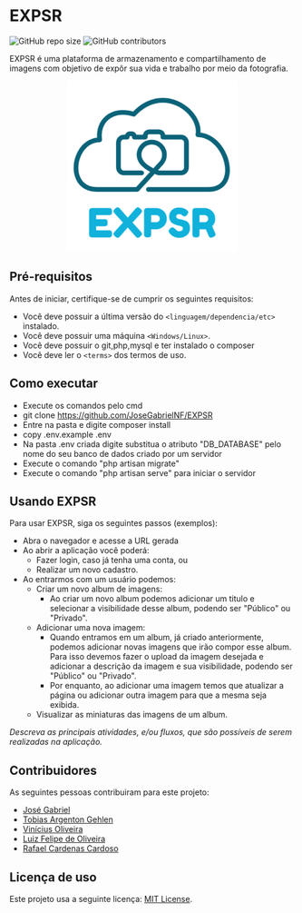 # EXPSR

<!--- Exemplos de badges. Acesse https://shields.io para outras opções. Você pode querer incluir informações de dependencias, build, testes, licença, etc. --->
![GitHub repo size](https://img.shields.io/github/repo-size/hsborges/progweb-template)
![GitHub contributors](https://img.shields.io/github/contributors/hsborges/progweb-template)

EXPSR é uma plataforma de armazenamento e compartilhamento de imagens com objetivo de expôr sua vida e trabalho por meio da fotografia.

<div align="center">
 <img src="publico/EXPSR_cloud_logo.png" height="300" />
</div>

## Pré-requisitos

Antes de iniciar, certifique-se de cumprir os seguintes requisitos:
<!--- Estes são alguns exemplos de requisitos. Adicione, duplique e remove como necessário --->
* Você deve possuir a última versão do `<linguagem/dependencia/etc>` instalado.
* Você deve possuir uma máquina `<Windows/Linux>`.
* Você deve possuir o git,php,mysql e ter instalado o composer 
* Você deve ler o `<terms>` dos termos de uso.

## Como executar
* Execute os comandos pelo cmd
* git clone https://github.com/JoseGabrielNF/EXPSR
* Entre na pasta e digite composer install
* copy .env.example .env
* Na pasta .env criada digite substitua o atributo "DB_DATABASE" pelo nome do seu banco de dados criado por um servidor 
* Execute o comando "php artisan migrate"
* Execute o comando "php artisan serve" para iniciar o servidor

## Usando EXPSR

Para usar EXPSR, siga os seguintes passos (exemplos):

* Abra o navegador e acesse a URL gerada
* Ao abrir a aplicação você poderá:
  * Fazer login, caso já tenha uma conta, ou
  * Realizar um novo cadastro.
* Ao entrarmos com um usuário podemos:
  * Criar um novo album de imagens:
    * Ao criar um novo album podemos adicionar um titulo e selecionar a visibilidade desse album, podendo ser "Público" ou "Privado".
  * Adicionar uma nova imagem:
    * Quando entramos em um album, já criado anteriormente, podemos adicionar novas imagens que irão compor esse album. Para isso devemos fazer o upload da imagem desejada e adicionar a descrição da imagem e sua visibilidade, podendo ser "Público" ou "Privado".
    * Por enquanto, ao adicionar uma imagem temos que atualizar a página ou adicionar outra imagem para que a mesma seja exibida.
  * Visualizar as miniaturas das imagens de um album.

*Descreva as principais atividades, e/ou fluxos, que são possíveis de serem realizadas na aplicação.*

## Contribuidores

As seguintes pessoas contribuiram para este projeto:

* [José Gabriel](https://github.com/JoseGabrielNF)
* [Tobias Argenton Gehlen](https://github.com/TobiasGehlen)
* [Vinícius Oliveira](https://github.com/oliveirabr)
* [Luiz Felipe de Oliveira](https://github.com/LuizFelps)
* [Rafael Cardenas Cardoso](https://github.com/Rafael-Eng)

## Licença de uso

<!--- Se não tiver certeza de qual, verifique este site: https://choosealicense.com/--->
Este projeto usa a seguinte licença: [MIT License](<https://github.com/JoseGabrielNF/EXPSR/blob/master/LICENSE>).
<!--- *Você também deve criar um arquivo chamado LICENSE no projeto*--->
